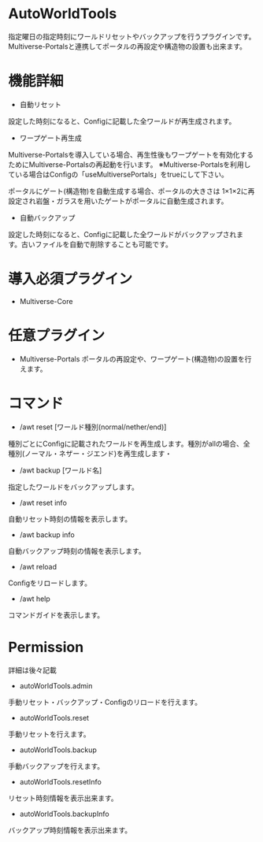 # AutoWorldTools
指定曜日の指定時刻にワールドリセットやバックアップを行うプラグインです。
Multiverse-Portalsと連携してポータルの再設定や構造物の設置も出来ます。

# 機能詳細

* 自動リセット

設定した時刻になると、Configに記載した全ワールドが再生成されます。

* ワープゲート再生成

Multiverse-Portalsを導入している場合、再生性後もワープゲートを有効化するためにMultiverse-Portalsの再起動を行います。
※Multiverse-Portalsを利用している場合はConfigの「useMultiversePortals」をtrueにして下さい。

ポータルにゲート(構造物)を自動生成する場合、ポータルの大きさは 1×1×2に再設定され岩盤・ガラスを用いたゲートがポータルに自動生成されます。

* 自動バックアップ

設定した時刻になると、Configに記載した全ワールドがバックアップされます。古いファイルを自動で削除することも可能です。

# 導入必須プラグイン

* Multiverse-Core

# 任意プラグイン

* Multiverse-Portals
ポータルの再設定や、ワープゲート(構造物)の設置を行えます。

# コマンド

* /awt reset [ワールド種別(normal/nether/end)]

種別ごとにConfigに記載されたワールドを再生成します。種別がallの場合、全種別(ノーマル・ネザー・ジエンド)を再生成します・
* /awt backup [ワールド名]

指定したワールドをバックアップします。
* /awt reset info

自動リセット時刻の情報を表示します。
* /awt backup info

自動バックアップ時刻の情報を表示します。
* /awt reload

Configをリロードします。
* /awt help

コマンドガイドを表示します。

# Permission
詳細は後々記載

* autoWorldTools.admin

手動リセット・バックアップ・Configのリロードを行えます。
* autoWorldTools.reset

手動リセットを行えます。
* autoWorldTools.backup

手動バックアップを行えます。
* autoWorldTools.resetInfo

リセット時刻情報を表示出来ます。
* autoWorldTools.backupInfo

バックアップ時刻情報を表示出来ます。
